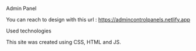 Admin Panel

You can reach to design with this url : https://admincontrolpanels.netlify.app

Used technologies

This site was created using CSS, HTML and JS.
